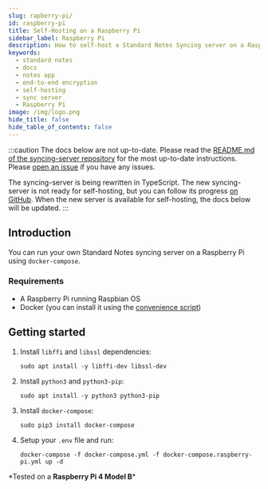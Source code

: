 ```yaml
---
slug: rapberry-pi/
id: raspberry-pi
title: Self-Hosting on a Raspberry Pi
sidebar_label: Raspberry Pi
description: How to self-host a Standard Notes Syncing server on a Raspberry Pi.
keywords:
  - standard notes
  - docs
  - notes app
  - end-to-end encryption
  - self-hosting
  - sync server
  - Raspberry Pi
image: /img/logo.png
hide_title: false
hide_table_of_contents: false
---
```


:::caution
The docs below are not up-to-date. Please read the [README.md of the syncing-server repository](https://github.com/standardnotes/syncing-server#readme) for the most up-to-date instructions. Please [open an issue](https://github.com/standardnotes/syncing-server/issues) if you have any issues.

The syncing-server is being rewritten in TypeScript. The new syncing-server is not ready for self-hosting, but you can follow its progress [on GitHub](https://github.com/standardnotes/syncing-server-js). When the new server is available for self-hosting, the docs below will be updated.
:::

## Introduction

You can run your own Standard Notes syncing server on a Raspberry Pi using `docker-compose`.

### Requirements

- A Raspberry Pi running Raspbian OS
- Docker (you can install it using the [convenience script](https://docs.docker.com/install/linux/docker-ce/debian/#install-using-the-convenience-script))

## Getting started

1. Install `libffi` and `libssl` dependencies:

   ```
   sudo apt install -y libffi-dev libssl-dev
   ```

2. Install `python3` and `python3-pip`:

   ```
   sudo apt install -y python3 python3-pip
   ```

3. Install `docker-compose`:
   ```
   sudo pip3 install docker-compose
   ```
4. Setup your `.env` file and run:
   ```
   docker-compose -f docker-compose.yml -f docker-compose.raspberry-pi.yml up -d
   ```

\*Tested on a **Raspberry Pi 4 Model B**\*
